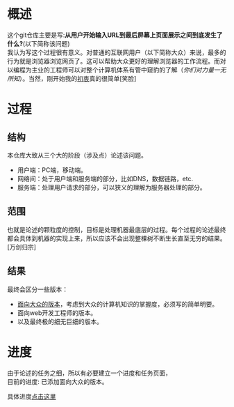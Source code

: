 # 概述
这个git仓库主要是写:**从用户开始输入URL到最后屏幕上页面展示之间到底发生了什么?**(以下简称该问题)  
我认为写这个过程很有意义。对普通的互联网用户（以下简称大众）来说，最多的行为就是浏览器浏览网页了。这可以帮助大众更好的理解浏览器的工作流程。而对以编程为主业的工程师可以对整个计算机体系有管中窥豹的了解（*你们对力量一无所知*）。当然，刚开始我的[初衷](./Original_intention.md)真的很简单[笑脸]

# 过程
## 结构
本仓库大致从三个大的阶段（涉及点）论述该问题。
- 用户端：PC端，移动端。
- 网络间：处于用户端和服务端的部分，比如DNS，数据链路，etc.
- 服务端：处理用户请求的部分，可以狭义的理解为服务器处理的部分。

## 范围
也就是论述的颗粒度的控制，目标是处理机器最底层的过程。每个过程的论述最终都会具体到机器的实现上来，所以应该不会出现整棵树不断生长直至无穷的结果。[万剑归宗]

## 结果
最终会区分一些版本：
- [面向大众的版本](./conclusion/normal-version.md)，考虑到大众的计算机知识的掌握度，必须写的简单明要。
- 面向web开发工程师的版本。
- 以及最终极的细无巨细的版本。
# 进度
由于论述的任务之细，所以有必要建立一个进度和任务页面，  
目前的进度: 已添加面向大众的版本。

具体进度[点击这里](./Task_and_schedule.md)
